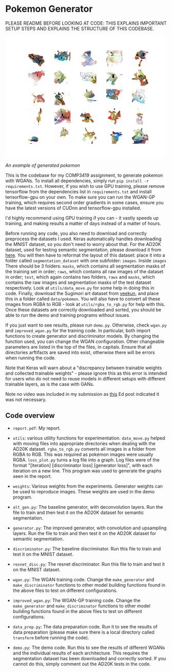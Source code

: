 # Pokemon Generator

PLEASE README BEFORE LOOKING AT CODE: THIS EXPLAINS IMPORTANT SETUP STEPS AND EXPLAINS THE STRUCTURE OF THIS CODEBASE.

![Generated Pokemon](./report_images/wgan_gp_image.png)

*An example of generated pokemon*

This is the codebase for my COMP3419 assignment, to generate pokemon with WGANs. To install all dependencies, simply run ```pip install -r requirements.txt```. However, if you wish to use GPU training, please remove tensorflow from the dependencies list in ```requirements.txt``` and install tensorflow-gpu on your own. To make sure you can run the WGAN-GP training, which requires second order gradients in some cases, ensure you have the latest versions of CUDnn and tensorflow-gpu installed.

I'd highly recommend using GPU training if you can - it vastly speeds up training, and making results a matter of days instead of a matter of hours.

Before running any code, you also need to download and correctly preprocess the datasets I used. Keras automatically handles downloading the MNIST dataset, so you don't need to worry about that. For the AD20K dataset, used for testing semantic segmentation, please download it from [here](https://groups.csail.mit.edu/vision/datasets/ADE20K/). You will then have to reformat the layout of this dataset: place it into a folder called ```segmentation_dataset``` with one subfolder: ```images```. Inside ```images``` There should be 3 folders: ```masks```, which contains all segmentation masks of the training set in order; ```raws```, which contains all raw images of the dataset in order; ```test```, which again contains two folders,  ```raws``` and ```masks```, which contains the raw images and segmentation masks of the test dataset respectively. Look at ```utils/data_move.py``` for some help in doing this in code. Finally, download the Sugimori art dataset from [veekun](https://veekun.com/static/pokedex/downloads/pokemon-sugimori.tar.gz), and place this in a folder called ```data/pokemon```. You will also have to convert all these images from RGBA to RGB - look at ```utils/rgba_to_rgb.py``` for help with this. Once these datasets are correctly downloaded and sorted, you should be able to run the demo and training programs without issues.

If you just want to see results, please run ```demo.py```. Otherwise, check ```wgan.py``` and ```improved_wgan.py``` for the training code. In particular, both import functions to create generator and discriminator models. By changing the function used, you can change the WGAN configuration. Other changeable parameters are listed in the top of the files, in capitals. Ensure that all directories arftifacts are saved into exist, otherwise there will be errors when running the code.

Note that Keras will warn about a "discrepancy between trainable weights and collected trainable weights" - please ignore this as this error is intended for users who do not need to reuse models in different setups with different trainable layers, as is the case with GANs.

Note no video was included in my submission as [this](https://edstem.org/courses/2893/discussion/111135) Ed post indicated it was not necessary.

## Code overview

- ```report.pdf```: My report.

- ```utils```: various utility functions for experimentation. ```data_move.py``` helped with moving files into appropriate directories when dealing with the AD20K dataset. ```rgba_to_rgb.py``` converts all images in a folder from RGBA to RGB. This was required as pokémon images were usually RGBA. ```loss_plot.py``` turns a log file into a graph. Log files were of the format "[iteration] [discriminator loss] [generator loss]", with each iteration on a new line. This program was used to generate the graphs seen in the report.

- ```weights```: Various weights from the experiments. Generator weights can be used to reproduce images. These weights are used in the demo program.

- ```alt_gen.py```: The baseline generator, with deconvolution layers. Run the file to train and then test it on the AD20K dataset for semantic segmentation.

- ```generator.py```: The improved generator, with convolution and upsampling layers. Run the file to train and then test it on the AD20K dataset for semantic segmentation.

- ```discriminator.py```: The baseline discriminator. Run this file to train and test it on the MNIST dataset.

- ```resnet_disc.py```: The resnet discriminator. Run this file to train and test it on the MNIST dataset.

- ```wgan.py```: The WGAN training code. Change the ```make_generator``` and ```make_discriminator``` functions to other model building functions found in the above files to test on different configurations.

- ```improved_wgan.py```: The WGAN-GP training code. Change the ```make_generator``` and ```make_discriminator``` functions to other model building functions found in the above files to test on different configurations.

- ```data_prep.py```: The data preparation code. Run it to see the results of data preparation (please make sure there is a local directory called ```transform``` before running the code).

- ```demo.py```: The demo code. Run this to see the results of different WGANs and the individual results of each architecture. This requires the segmentation dataset has been downloaded and correctly sorted. If you cannot do this, simply comment out the AD20K tests in the code.